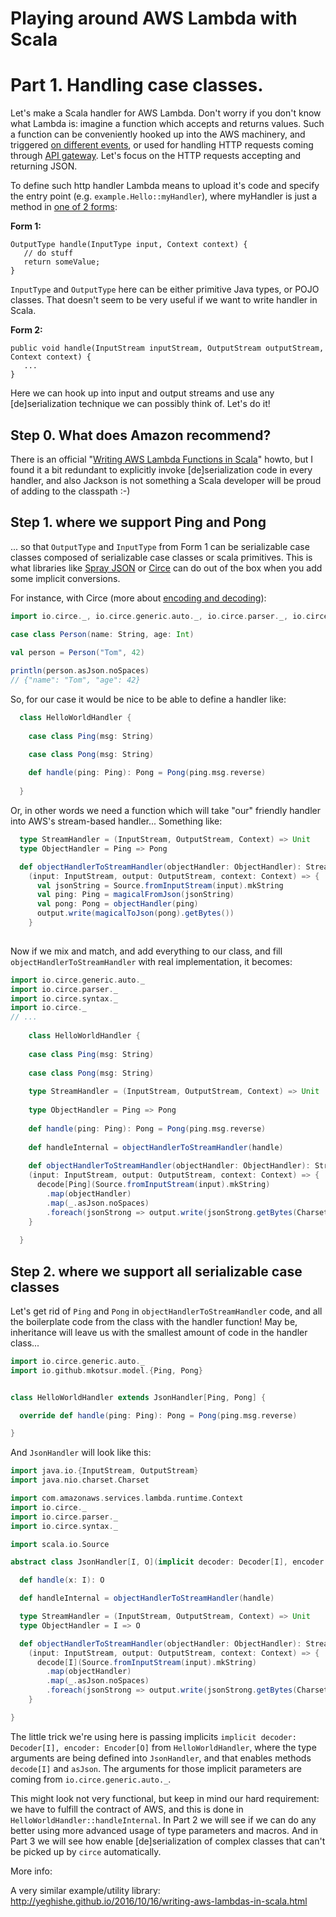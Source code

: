 # Playing around AWS Lambda with Scala

# Part 1. Handling case classes.

Let's make a Scala handler for AWS Lambda. Don't worry if you don't know what Lambda is: imagine a function which accepts and returns values. Such a function can be conveniently hooked up into the AWS machinery, and triggered [on different events](http://docs.aws.amazon.com/lambda/latest/dg/invoking-lambda-function.html), or used for handling HTTP requests coming through [API gateway](http://docs.aws.amazon.com/lambda/latest/dg/invoking-lambda-function.html#supported-event-source-api-gateway). Let's focus on the HTTP requests accepting and returning JSON.

To define such http handler Lambda means to upload it's code and specify the entry point (e.g. `example.Hello::myHandler`), where myHandler is just a method in [one of 2 forms](http://docs.aws.amazon.com/lambda/latest/dg/java-programming-model-handler-types.html):
 
 **Form 1:**
 
 ```
 OutputType handle(InputType input, Context context) {
    // do stuff
    return someValue;
 }
 ```
 
 `InputType` and `OutputType` here can be either primitive Java types, or POJO classes. That doesn't seem to be very useful if we want to write handler in Scala.
  
  **Form 2:**
  
 ```
 public void handle(InputStream inputStream, OutputStream outputStream, Context context) {
    ...
 }
 ```
 
 Here we can hook up into input and output streams and use any [de]serialization technique we can possibly think of. Let's do it!
  
## Step 0. What does Amazon recommend?

  There is an official "[Writing AWS Lambda Functions in Scala](https://aws.amazon.com/blogs/compute/writing-aws-lambda-functions-in-scala/)" howto, but I found it a bit redundant to explicitly invoke [de]serialization code in every handler, and also Jackson is not something a Scala developer will be proud of adding to the classpath :-)
 
## Step 1. where we support Ping and Pong
 
... so that `OutputType` and `InputType` from Form 1 can be serializable case classes composed of serializable case classes or scala primitives. This is what libraries like [Spray JSON](https://github.com/spray/spray-json) or [Circe](https://github.com/travisbrown/circe) can do out of the box when you add some implicit conversions.
  
For instance, with Circe (more about [encoding and decoding](https://travisbrown.github.io/circe/tut/codec.html)):
  
```scala
import io.circe._, io.circe.generic.auto._, io.circe.parser._, io.circe.syntax._

case class Person(name: String, age: Int)

val person = Person("Tom", 42)
 
println(person.asJson.noSpaces)
// {"name": "Tom", "age": 42}
```

So, for our case it would be nice to be able to define a handler like:

```scala
  class HelloWorldHandler {
  
    case class Ping(msg: String)

    case class Pong(msg: String)
  
    def handle(ping: Ping): Pong = Pong(ping.msg.reverse)
  
  }
```

Or, in other words we need a function which will take "our" friendly handler into AWS's stream-based handler... Something like:

```scala
  type StreamHandler = (InputStream, OutputStream, Context) => Unit
  type ObjectHandler = Ping => Pong

  def objectHandlerToStreamHandler(objectHandler: ObjectHandler): StreamHandler =
    (input: InputStream, output: OutputStream, context: Context) => {
      val jsonString = Source.fromInputStream(input).mkString
      val ping: Ping = magicalFromJson(jsonString)
      val pong: Pong = objectHandler(ping)   
      output.write(magicalToJson(pong).getBytes())
    }
    
```

Now if we mix and match, and add everything to our class, and fill `objectHandlerToStreamHandler` with real implementation, it becomes:

```scala
import io.circe.generic.auto._
import io.circe.parser._
import io.circe.syntax._
import io.circe._
// ...
    
    class HelloWorldHandler {
    
    case class Ping(msg: String)
    
    case class Pong(msg: String)
    
    type StreamHandler = (InputStream, OutputStream, Context) => Unit
    
    type ObjectHandler = Ping => Pong
    
    def handle(ping: Ping): Pong = Pong(ping.msg.reverse)
    
    def handleInternal = objectHandlerToStreamHandler(handle)
    
    def objectHandlerToStreamHandler(objectHandler: ObjectHandler): StreamHandler =
    (input: InputStream, output: OutputStream, context: Context) => {
      decode[Ping](Source.fromInputStream(input).mkString)
        .map(objectHandler)
        .map(_.asJson.noSpaces)
        .foreach(jsonStrong => output.write(jsonStrong.getBytes(Charset.defaultCharset())))
    }
  
  }
```

## Step 2. where we support all serializable case classes

Let's get rid of `Ping` and `Pong` in `objectHandlerToStreamHandler` code, and all the boilerplate code from the class with the handler function! May be, inheritance will leave us with the smallest amount of code in the handler class...
 
 ```scala
 import io.circe.generic.auto._
 import io.github.mkotsur.model.{Ping, Pong}
 
 
 class HelloWorldHandler extends JsonHandler[Ping, Pong] {
 
   override def handle(ping: Ping): Pong = Pong(ping.msg.reverse)
 
 }
 ```
 
 And `JsonHandler` will look like this:
 
 ```scala
 import java.io.{InputStream, OutputStream}
 import java.nio.charset.Charset
 
 import com.amazonaws.services.lambda.runtime.Context
 import io.circe._
 import io.circe.parser._
 import io.circe.syntax._
 
 import scala.io.Source
 
 abstract class JsonHandler[I, O](implicit decoder: Decoder[I], encoder: Encoder[O]) {
 
   def handle(x: I): O
 
   def handleInternal = objectHandlerToStreamHandler(handle)
 
   type StreamHandler = (InputStream, OutputStream, Context) => Unit
   type ObjectHandler = I => O
 
   def objectHandlerToStreamHandler(objectHandler: ObjectHandler): StreamHandler =
     (input: InputStream, output: OutputStream, context: Context) => {
       decode[I](Source.fromInputStream(input).mkString)
         .map(objectHandler)
         .map(_.asJson.noSpaces)
         .foreach(jsonStrong => output.write(jsonStrong.getBytes(Charset.defaultCharset())))
     }
 
 }
 ```
 
 The little trick we're using here is passing implicits `implicit decoder: Decoder[I], encoder: Encoder[O]` from `HelloWorldHandler`, where the type arguments are being defined into `JsonHandler`, and that enables methods `decode[I]` and `asJson`. The arguments for those implicit parameters are coming from `io.circe.generic.auto._`.
 
 This might look not very functional, but keep in mind our hard requirement: we have to fulfill the contract of AWS, and this is done in `HelloWorldHandler::handleInternal`. In Part 2 we will see if we can do any better using more advanced usage of type parameters and macros. And in Part 3 we will see how enable [de]serialization of complex classes that can't be picked up by `circe` automatically.
 
 
 More info:
 
 A very similar example/utility library: http://yeghishe.github.io/2016/10/16/writing-aws-lambdas-in-scala.html
